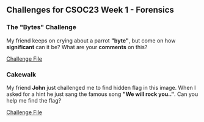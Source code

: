 ## Challenges for CSOC23 Week 1 - Forensics

### The "Bytes" Challenge
My friend keeps on crying about a parrot **"byte"**, but come on how **significant** can it be? What are your **comments** on this?

[Challenge File](chall1.png)

### Cakewalk
My friend **John** just challenged me to find hidden flag in this image. When I asked for a hint he just sang the famous song **"We will rock you.."**. Can you help me find the flag?

[Challenge File](chall2.png)
